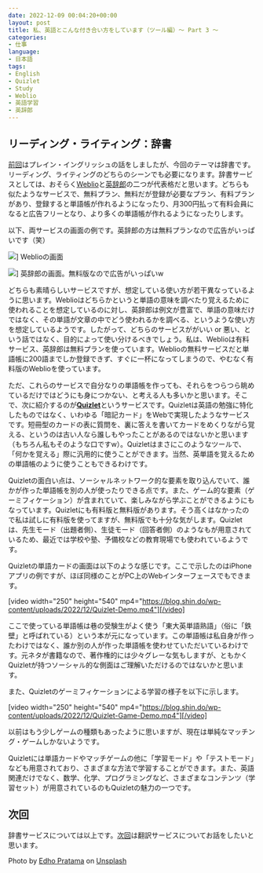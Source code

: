 ```yaml
---
date: 2022-12-09 00:04:20+00:00
layout: post
title: 私、英語とこんな付き合い方をしています（ツール編）〜 Part 3 〜
categories:
- 仕事
language:
- 日本語
tags:
- English
- Quizlet
- Study
- Weblio
- 英語学習
- 英辞郎
---
```


## リーディング・ライティング：辞書


[前回](https://blog.shin.do/2022/12/how-i-work-with-english-with-tools-part2/)はプレイン・イングリッシュの話をしましたが、今回のテーマは辞書です。リーディング、ライティングのどちらのシーンでも必要になります。辞書サービスとしては、おそらく[Weblio](https://ejje.weblio.jp/)と[英辞郎](https://eow.alc.co.jp/)の二つが代表格だと思います。どちらも似たようなサービスで、無料プラン、無料だが登録が必要なプラン、有料プランがあり、登録すると単語帳が作れるようになったり、月300円払って有料会員になると広告フリーとなり、より多くの単語帳が作れるようになったりします。

以下、両サービスの画面の例です。英辞郎の方は無料プランなので広告がいっぱいです（笑）

![](https://blog.shin.do/wp-content/uploads/2022/12/Weblio.png)]  Weblioの画面

![](https://blog.shin.do/wp-content/uploads/2022/12/Eijiro.png)]  英辞郎の画面。無料版なので広告がいっぱいw

どちらも素晴らしいサービスですが、想定している使い方が若干異なっているように思います。Weblioはどちらかというと単語の意味を調べたり覚えるために使われることを想定しているのに対し、英辞郎は例文が豊富で、単語の意味だけではなく、その単語が文章の中でどう使われるかを調べる、というような使い方を想定しているようです。したがって、どちらのサービスががいい or 悪い、という話ではなく、目的によって使い分けるべきでしょう。私は、Weblioは有料サービス、英辞郎は無料プランを使っています。Weblioの無料サービスだと単語帳に200語までしか登録できず、すぐに一杯になってしまうので、やむなく有料版のWeblioを使っています。

ただ、これらのサービスで自分なりの単語帳を作っても、それらをつらつら眺めているだけではどうにも身につかない、と考える人も多いかと思います。そこで、次に紹介するのが[**Quizlet**](https://quizlet.com/)というサービスです。Quizletは英語の勉強に特化したものではなく、いわゆる「暗記カード」をWebで実現したようなサービスです。短冊型のカードの表に質問を、裏に答えを書いてカードをめくりながら覚える、というのは古い人なら誰しもやったことがあるのではないかと思います（もちろん私もそのような口ですw）。Quizletはまさにこのようなツールで、「何かを覚える」際に汎用的に使うことができます。当然、英単語を覚えるための単語帳のように使うこともできるわけです。

Quizletの面白い点は、ソーシャルネットワーク的な要素を取り込んでいて、誰かが作った単語帳を別の人が使ったりできる点です。また、ゲーム的な要素（ゲーミフィケーション）が含まれていて、楽しみながら学ぶことができるようにもなっています。Quizletにも有料版と無料版があります。そう高くはなかったので私は試しに有料版を使ってますが、無料版でも十分な気がします。Quizletは、先生モード（出題者側）、生徒モード（回答者側）のようなもが用意されているため、最近では学校や塾、予備校などの教育現場でも使われているようです。

Quizletの単語カードの画面は以下のような感じです。ここで示したのはiPhoneアプリの例ですが、ほぼ同様のことがPC上のWebインターフェースでもできます。

[video width="250" height="540" mp4="https://blog.shin.do/wp-content/uploads/2022/12/Quizlet-Demo.mp4"][/video]

ここで使っている単語帳は巷の受験生がよく使う「東大英単語熟語」（俗に「鉄壁」と呼ばれている）という本が元になっています。この単語帳は私自身が作ったわけではなく、誰か別の人が作った単語帳を使わせていただいているわけです。元ネタが書籍なので、著作権的には少々グレーな気もしますが、ともかくQuizletが持つソーシャル的な側面はご理解いただけるのではないかと思います。

また、Quizletのゲーミフィケーションによる学習の様子を以下に示します。

[video width="250" height="540" mp4="https://blog.shin.do/wp-content/uploads/2022/12/Quizlet-Game-Demo.mp4"][/video]

以前はもう少しゲームの種類もあったように思いますが、現在は単純なマッチング・ゲームしかないようです。

Quizletには単語カードやマッチゲームの他に「学習モード」や「テストモード」なども用意されており、さまざまな方法で学習することができます。また、英語関連だけでなく、数学、化学、プログラミングなど、さまざまなコンテンツ（学習セット）が用意されているのもQuizletの魅力の一つです。


## 次回


辞書サービスについては以上です。[次回](https://blog.shin.do/2022/12/how-i-work-with-english-with-tools-part4/)は翻訳サービスについてお話をしたいと思います。

Photo by [Edho Pratama](https://unsplash.com/ja/@edhoradic?utm_source=unsplash&utm_medium=referral&utm_content=creditCopyText) on [Unsplash](https://unsplash.com/s/photos/dictionary?utm_source=unsplash&utm_medium=referral&utm_content=creditCopyText)
